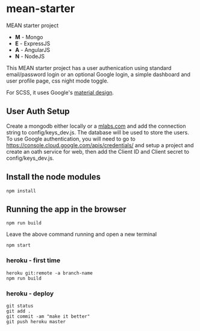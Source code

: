 # mean-starter
MEAN starter project

- **M** - Mongo
- **E** - ExpressJS
- **A** - AngularJS
- **N** - NodeJS

This MEAN starter project has a user authenication using standard email/password login or an optional Google login, a simple dashboard and user profile page, css night mode toggle.

For SCSS, it uses Google's [material design](https://material.io/guidelines/material-design/introduction.html).

## User Auth Setup
Create a mongodb either locally or a [mlabs.com](https://mlab.com/) and add the connection string to config/keys_dev.js.  The database will be used to store the users. To use Google authentication, you will need to go to https://console.cloud.google.com/apis/credentials/ and setup a project and create an oath service for web, then add the Client ID and Client secret to config/keys_dev.js.

## Install the node modules
```
npm install
```

## Running the app in the browser
```
npm run build
```

Leave the above command running and open a new terminal
```
npm start
```

### heroku - first time
```
heroku git:remote -a branch-name
npm run build
```

### heroku - deploy
```
git status
git add .
git commit -am "make it better"
git push heroku master
```
